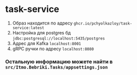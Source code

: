 # task-service
1) Образ находится по адресу `ghcr.io/pchyolkazloy/task-service:latest`
2) Настройка для postgres бд `jdbc:postgresql://localhost:5435/postgres`
3) Адрес для Kafka `localhost:8001`
4) gRPC ручки по адресу `localhost:8080`
### Остальную информацию можете найти в `src/Itmo.Bebriki.Tasks/appsettings.json`